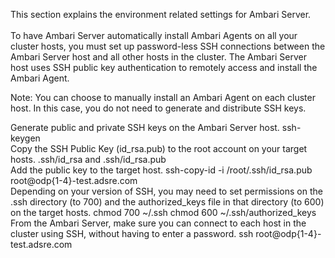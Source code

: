 This section explains the environment related settings for Ambari Server.\
\
To have Ambari Server automatically install Ambari Agents on all your cluster hosts, you must set up password-less SSH connections between the Ambari Server host and all other hosts in the cluster. The Ambari Server host uses SSH public key authentication to remotely access and install the Ambari Agent.

Note: You can choose to manually install an Ambari Agent on each cluster host. In this case, you do not need to generate and distribute SSH keys.

Generate public and private SSH keys on the Ambari Server host.
ssh-keygen\
Copy the SSH Public Key (id_rsa.pub) to the root account on your target hosts.
.ssh/id_rsa and .ssh/id_rsa.pub\
Add the public key to the target host.
ssh-copy-id -i /root/.ssh/id_rsa.pub root@odp{1-4}-test.adsre.com\
Depending on your version of SSH, you may need to set permissions on the .ssh directory (to 700) and the authorized_keys file in that directory (to 600) on the target hosts.
chmod 700 ~/.ssh
chmod 600 ~/.ssh/authorized_keys
From the Ambari Server, make sure you can connect to each host in the cluster using SSH, without having to enter a password.
ssh root@odp{1-4}-test.adsre.com
